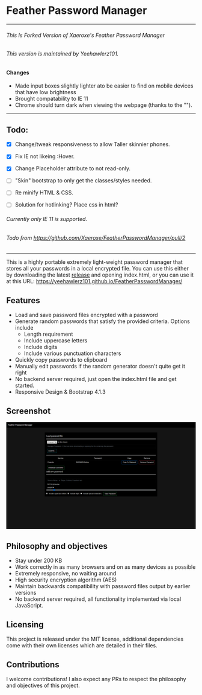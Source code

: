 # Feather Password Manager
***
###### This Is Forked Version of Xaeroxe's Feather Password Manager
###### This version is maintained by Yeehawlerz101.
#### Changes
* Made input boxes slightly lighter ato be easier to find on mobile devices that have low brightness
* Brought compatability to IE 11
* Chrome should turn dark when viewing the webpage (thanks to the "<meta name="theme-color" content="#000">").

***
## Todo:

- [X] Change/tweak responsiveness to allow Taller skinnier phones.

- [X] Fix IE not likeing :Hover.

- [X]  Change Placeholder attribute to not read-only.

- [ ] "Skin" bootstrap to only get the classes/styles needed.

- [ ] Re minify HTML & CSS.

- [ ]  Solution for hotlinking? Place css in html?
###### Currently only IE 11 is supported. 

###### Todo from https://github.com/Xaeroxe/FeatherPasswordManager/pull/2
***

This is a highly portable extremely light-weight password manager that stores
all your passwords in a local encrypted file.
You can use this either by downloading the latest [release](https://github.com/Xaeroxe/FeatherPasswordManager/releases) and opening index.html, or you can
use it at this URL: https://yeehawlerz101.github.io/FeatherPasswordManager/

## Features
- Load and save password files encrypted with a password
- Generate random passwords that satisfy the provided criteria. Options include
  - Length requirement
  - Include uppercase letters
  - Include digits
  - Include various punctuation characters
- Quickly copy passwords to clipboard
- Manually edit passwords if the random generator doesn't quite get it right
- No backend server required, just open the index.html file and get started.
- Responsive Design & Bootstrap 4.1.3
## Screenshot

![Screenshot](Demo.png)


## Philosophy and objectives
- Stay under 200 KB
- Work correctly in as many browsers and on as many devices as possible
- Extremely responsive, no waiting around
- High security encryption algorithm (AES)
- Maintain backwards compatibility with password files output by earlier versions
- No backend server required, all functionality implemented via local JavaScript.

## Licensing
This project is released under the MIT license, additional dependencies come
with their own licenses which are detailed in their files.

## Contributions
I welcome contributions! I also expect any PRs to respect the philosophy and
objectives of this project.
